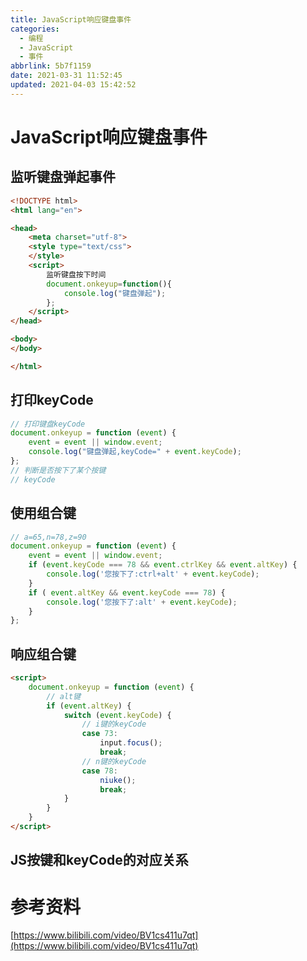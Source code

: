 ```yaml
---
title: JavaScript响应键盘事件
categories: 
  - 编程
  - JavaScript
  - 事件
abbrlink: 5b7f1159
date: 2021-03-31 11:52:45
updated: 2021-04-03 15:42:52
---
```

# JavaScript响应键盘事件
## 监听键盘弹起事件
```html
<!DOCTYPE html>
<html lang="en">

<head>
    <meta charset="utf-8">
    <style type="text/css">
    </style>
    <script>
        监听键盘按下时间
        document.onkeyup=function(){
            console.log("键盘弹起");
        };
    </script>
</head>

<body>
</body>

</html>
```
## 打印keyCode
```javascript
// 打印键盘keyCode
document.onkeyup = function (event) {
    event = event || window.event;
    console.log("键盘弹起,keyCode=" + event.keyCode);
};
// 判断是否按下了某个按键
// keyCode
```
## 使用组合键
```javascript
// a=65,n=78,z=90
document.onkeyup = function (event) {
    event = event || window.event;
    if (event.keyCode === 78 && event.ctrlKey && event.altKey) {
        console.log('您按下了:ctrl+alt' + event.keyCode);
    }
    if ( event.altKey && event.keyCode === 78) {
        console.log('您按下了:alt' + event.keyCode);
    }
};
```
## 响应组合键
```html
<script>
    document.onkeyup = function (event) {
        // alt键
        if (event.altKey) {
            switch (event.keyCode) {
                // i键的keyCode
                case 73:
                    input.focus();
                    break;
                // n键的keyCode
                case 78:
                    niuke();
                    break;
            }
        }
    }
</script>
```
## JS按键和keyCode的对应关系


# 参考资料
[https://www.bilibili.com/video/BV1cs411u7qt](https://www.bilibili.com/video/BV1cs411u7qt)

